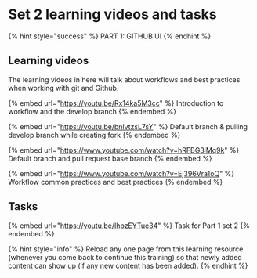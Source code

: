 # Set 2 learning videos and tasks

{% hint style="success" %}
PART 1: GITHUB UI
{% endhint %}

## Learning videos

The learning videos in here will talk about workflows and best practices when working with git and Github.


{% embed url="https://youtu.be/Rx14ka5M3cc" %}
 Introduction to workflow and the develop branch
{% endembed %}


{% embed url="https://youtu.be/bnlvtzsL7sY" %}
 Default branch & pulling develop branch while creating fork
{% endembed %}
 

{% embed url="https://www.youtube.com/watch?v=hRFBG3lMq9k" %}
Default branch and pull request base branch
{% endembed %}


{% embed url="https://www.youtube.com/watch?v=Ej396Vra1oQ" %}
Workflow common practices and best practices
{% endembed %}



## Tasks
{% embed url="https://youtu.be/IhpzEYTue34" %}
Task for Part 1 set 2
{% endembed %}

{% hint style="info" %}
Reload any one page from this learning resource (whenever you come back to continue this training) so that newly added content can show up (if any new content has been added).
{% endhint %}
